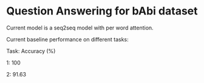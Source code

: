 # Question Answering for bAbi dataset

Current model is a seq2seq model with per word attention.

Current baseline performance on different tasks:

Task: Accuracy (%)

1: 100

2: 91.63
